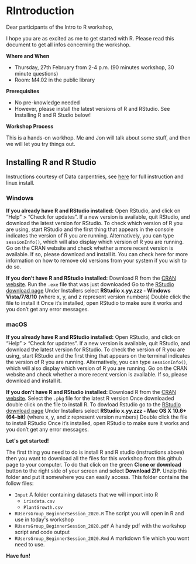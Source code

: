 # RIntroduction

Dear participants of the Intro to R workshop,

I hope you are as excited as me to get started with R. Please read this document to get all infos concerning the workshop.

**Where and When**

* Thursday, 27th February from 2-4 p.m. (90 minutes workshop, 30 minute questions)
* Room: M4.02 in the public library

**Prerequisites**

* No pre-knowledge needed
* However, please install the latest versions of R and RStudio. See Installing R and R Studio below!

**Workshop Process**

This is a hands-on workhop. Me and Jon will talk about some stuff, and then we will let you try things out.

## Installing R and R Studio
Instructions courtesy of Data carpentries, see [here](https://mq-software-carpentry.github.io/r-ggplot-extension/setup.html) for full instruction and linux install.

### Windows

**If you already have R and RStudio installed:**
Open RStudio, and click on “Help” > “Check for updates”. If a new version is available, quit RStudio, and download the latest version for RStudio. To check which version of R you are using, start RStudio and the first thing that appears in the console indicates the version of R you are running. Alternatively, you can type `sessionInfo()`, which will also display which version of R you are running. Go on the CRAN website and check whether a more recent version is available. If so, please download and install it. You can check here for more information on how to remove old versions from your system if you wish to do so.

**If you don’t have R and RStudio installed:**
Download R from the [CRAN website](http://cran.r-project.org/bin/windows/base/release.htm).
Run the `.exe` file that was just downloaded
Go to the [RStudio download page](https://www.rstudio.com/products/rstudio/download/#download)
Under Installers select **RStudio x.yy.zzz - Windows Vista/7/8/10** (where x, y, and z represent version numbers)
Double click the file to install it
Once it’s installed, open RStudio to make sure it works and you don’t get any error messages.

### macOS

**If you already have R and RStudio installed:**
Open RStudio, and click on “Help” > “Check for updates”. If a new version is available, quit RStudio, and download the latest version for RStudio.
To check the version of R you are using, start RStudio and the first thing that appears on the terminal indicates the version of R you are running. Alternatively, you can type `sessionInfo()`, which will also display which version of R you are running. Go on the CRAN website and check whether a more recent version is available. If so, please download and install it.

**If you don’t have R and RStudio installed:**
Download R from the [CRAN website](http://cran.r-project.org/bin/macosx/).
Select the `.pkg` file for the latest R version
Once downloaded double click on the file to install R. 
To dowload Rstudio go to the [RStudio download page](https://www.rstudio.com/products/rstudio/download/#download)
Under Installers select **RStudio x.yy.zzz - Mac OS X 10.6+ (64-bit)** (where x, y, and z represent version numbers)
Double click the file to install RStudio
Once it’s installed, open RStudio to make sure it works and you don’t get any error messages.

**Let's get started!**

The first thing you need to do is install R and R studio (instructions above) then you want to download all the files for this workshop from this github page to your computer. To do that click on the green **Clone or download** button to the right side of your screen and select **Download ZIP**. Unzip this folder and put it somewhere you can easily access. This folder contains the follow files:

- `Input` A folder containing datasets that we will import into R
  - `irisdata.csv`
  - `PlantGrowth.csv`
- `RUsersGroup_BeginnerSession_2020.R` The script you will open in R and use in today's workshop
- `RUsersGroup_BeginnerSession_2020.pdf` A handy pdf with the workshop script and code output 
- `RUsersGroup_BeginnerSession_2020.Rmd` A markdown file which you wont need to use. 

**Have fun!**

